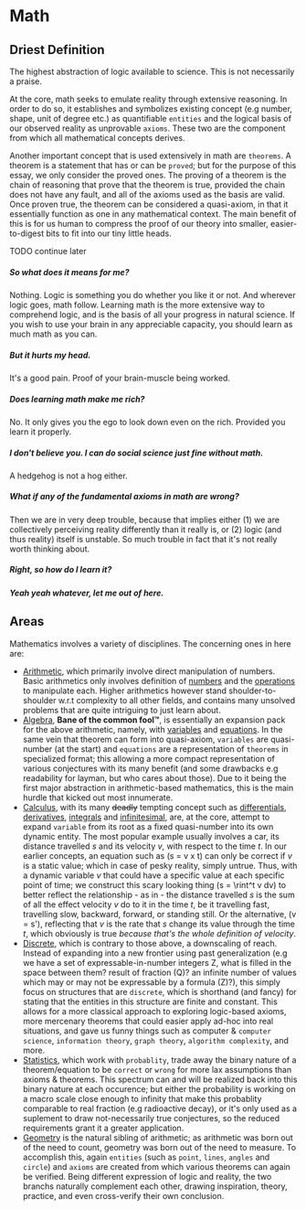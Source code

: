 # Math

## Driest Definition

The highest abstraction of logic available to science. This is not necessarily a praise.

At the core, math seeks to emulate reality through extensive reasoning. In order to do so, it establishes and symbolizes existing concept (e.g number, shape, unit of degree etc.) as quantifiable `entities` and the logical basis of our observed reality as unprovable `axioms`. These two are the component from which all mathematical concepts derives.

Another important concept that is used extensively in math are `theorems`. A theorem is a statement that has or can be `proved`; but for the purpose of this essay, we only consider the proved ones. The proving of a theorem is the chain of reasoning that prove that the theorem is true, provided the chain does not have any fault, and all of the axioms used as the basis are valid. Once proven true, the theorem can be considered a quasi-axiom, in that it essentially function as one in any mathematical context. The main benefit of this is for us human to compress the proof of our theory into smaller, easier-to-digest bits to fit into our tiny little heads.

TODO continue later

##### So what does it means for me?

Nothing. Logic is something you do whether you like it or not. And wherever logic goes, math follow. Learning math is the more extensive way to comprehend logic, and is the basis of all your progress in natural science. If you wish to use your brain in any appreciable capacity, you should learn as much math as you can.

##### But it hurts my head.

It's a good pain. Proof of your brain-muscle being worked.

##### Does learning math make me rich?

No. It only gives you the ego to look down even on the rich. Provided you learn it properly.

##### I don't believe you. I can do social science just fine without math.

A hedgehog is not a hog either.

##### What if any of the fundamental axioms in math are wrong?

Then we are in very deep trouble, because that implies either (1) we are collectively perceiving reality differently than it really is, or (2) logic (and thus reality) itself is unstable. So much trouble in fact that it's not really worth thinking about.

##### Right, so how do I learn it?
##### Yeah yeah whatever, let me out of here.

## Areas

Mathematics involves a variety of disciplines. The concerning ones in here are:
* [Arithmetic](learn&key=arithmetic), which primarily involve direct manipulation of numbers. Basic arithmetics only involves definition of [numbers](learn&key=number_set) and the [operations](learn&key=operations) to manipulate each. Higher arithmetics however stand shoulder-to-shoulder w.r.t complexity to all other fields, and contains many unsolved problems that are quite intriguing to just learn about.
* [Algebra](learn&key=algebra), **Bane of the common fool™**, is essentially an expansion pack for the above arithmetic, namely, with [variables](learn&key=variable) and [equations](learn&key=equation). In the same vein that theorem can form into quasi-axiom, `variables` are quasi-number (at the start) and `equations` are a representation of `theorems` in specialized format; this allowing a more compact representation of various conjectures with its many benefit (and some drawbacks e.g readability for layman, but who cares about those). Due to it being the first major abstraction in arithmetic-based mathematics, this is the main hurdle that kicked out most innumerate.
* [Calculus](learn&key=calculus), with its many ~~deadly~~ tempting concept such as [differentials](learn&key=differential), [derivatives](learb&key=derivatives), [integrals](learn&key=integral) and [infinitesimal](learn&key=infinitesimal), are, at the core, attempt to expand `variable` from its root as a fixed quasi-number into its own dynamic entity. The most popular example usually involves a car, its distance travelled *s* and its velocity *v*, with respect to the time *t*. In our earlier concepts, an equation such as \(s = v x t\) can only be correct if *v* is a static value; which in case of pesky reality, simply untrue. Thus, with a dynamic variable *v* that could have a specific value at each specific point of time; we construct this scary looking thing \(s = \rint^t v dv\) to better reflect the relationship - as in - the distance travelled *s* is the sum of all the effect velocity *v* do to it in the time *t*, be it travelling fast, travelling slow, backward, forward, or standing still. Or the alternative, \(v = s'\), reflecting that *v* is the rate that *s* change its value through the time *t*, which obviously is true *because that's the whole definition of velocity*.
* [Discrete](learn&key=discrete), which is contrary to those above, a downscaling of reach. Instead of expanding into a new frontier using past generalization (e.g we have a set of expressable-in-number integers Z, what is filled in the space between them? result of fraction (Q)? an infinite number of values which may or may not be expressable by a formula (Z)?), this simply focus on structures that are `discrete`, which is shorthand (and fancy) for stating that the entities in this structure are finite and constant. This allows for a more classical approach to exploring logic-based axioms, more mercenary theorems that could easier apply ad-hoc into real situations, and gave us funny things such as computer & `computer science`, `information theory`, `graph theory`, `algorithm complexity`, and more. 
* [Statistics](learn&key=statistics), which work with `probablity`, trade away the binary nature of a theorem/equation to be `correct` or `wrong` for more lax assumptions than axioms & theorems. This spectrum can and will be realized back into this binary nature at each occurence; but either the probability is working on a macro scale close enough to infinity that make this probablity comparable to real fraction (e.g radioactive decay), or it's only used as a suplement to draw not-necessarily true conjectures, so the reduced requirements grant it a greater application.
* [Geometry](learn&key=geometry) is the natural sibling of arithmetic; as arithmetic was born out of the need to count, geometry was born out of the need to measure. To accomplish this, again `entities` (such as `point`, `lines`, `angles` and `circle`) and `axioms` are created from which various theorems can again be verified. Being different expression of logic and reality, the two branchs naturally complement each other, drawing inspiration, theory, practice, and even cross-verify their own conclusion. 

